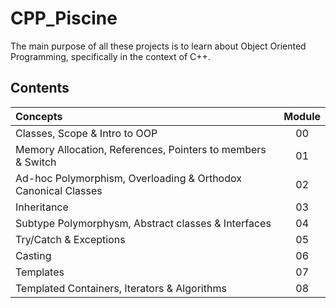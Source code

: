 # CPP_Piscine
The main purpose of all these projects is to learn about Object Oriented Programming, specifically in the context of C++.

## Contents
| Concepts | Module |
| :---        |    :----:   |
| Classes, Scope & Intro to OOP | 00 |
| Memory Allocation, References, Pointers to members & Switch | 01 |
| Ad-hoc Polymorphism, Overloading & Orthodox Canonical Classes | 02 |
| Inheritance | 03 |
| Subtype Polymorphysm, Abstract classes & Interfaces | 04 |
| Try/Catch & Exceptions | 05 |
| Casting | 06 |
| Templates | 07 |
| Templated Containers, Iterators & Algorithms | 08 |
